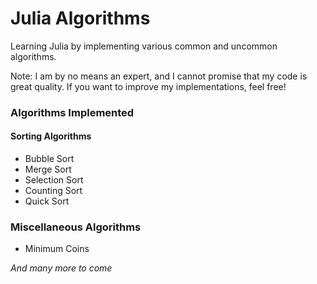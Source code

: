 # Julia Algorithms
Learning Julia by implementing various common and uncommon algorithms. 

Note: I am by no means an expert, and I cannot promise that my code is great quality. If you want to improve my implementations, feel free!

### Algorithms Implemented

#### Sorting Algorithms
- Bubble Sort
- Merge Sort
- Selection Sort
- Counting Sort
- Quick Sort

### Miscellaneous Algorithms
- Minimum Coins

*And many more to come*
